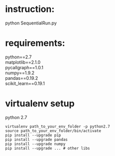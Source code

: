 # instruction:

python SequentialRun.py

# requirements:
python==2.7  
matplotlib==2.1.0  
pycallgraph==1.0.1  
numpy==1.9.2  
pandas==0.19.2  
scikit_learn==0.19.1  


# virtualenv setup
python 2.7
<pre><code>virtualenv path_to_your_env_folder -p python2.7
source path_to_your_env_folder/bin/activate
pip install --upgrade pip
pip install --upgrade pandas
pip install --upgrade numpy
pip install --upgrade ... # other libs
</code></pre>